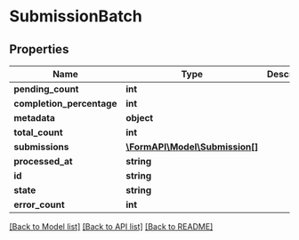# SubmissionBatch

## Properties
Name | Type | Description | Notes
------------ | ------------- | ------------- | -------------
**pending_count** | **int** |  | [optional] 
**completion_percentage** | **int** |  | [optional] 
**metadata** | **object** |  | [optional] 
**total_count** | **int** |  | [optional] 
**submissions** | [**\FormAPI\Model\Submission[]**](Submission.md) |  | [optional] 
**processed_at** | **string** |  | [optional] 
**id** | **string** |  | [optional] 
**state** | **string** |  | [optional] 
**error_count** | **int** |  | [optional] 

[[Back to Model list]](../README.md#documentation-for-models) [[Back to API list]](../README.md#documentation-for-api-endpoints) [[Back to README]](../README.md)


